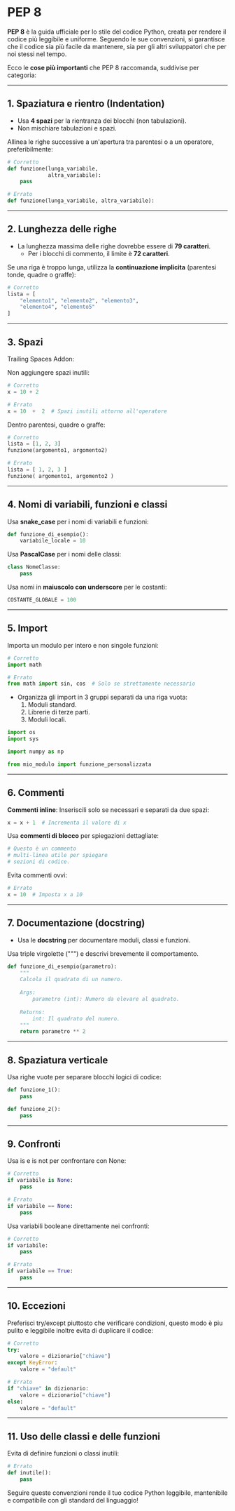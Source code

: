 # PEP 8
**PEP 8** è la guida ufficiale per lo stile del codice Python, creata per rendere il codice più leggibile e uniforme. Seguendo le sue convenzioni, si garantisce che il codice sia più facile da mantenere, sia per gli altri sviluppatori che per noi stessi nel tempo.

Ecco le **cose più importanti** che PEP 8 raccomanda, suddivise per categoria:

---

## **1\. Spaziatura e rientro (Indentation)**

* Usa **4 spazi** per la rientranza dei blocchi (non tabulazioni).  
* Non mischiare tabulazioni e spazi.

Allinea le righe successive a un'apertura tra parentesi o a un operatore, preferibilmente:  
```python  
# Corretto  
def funzione(lunga_variabile,   
             altra_variabile):  
    pass

# Errato  
def funzione(lunga_variabile, altra_variabile):  
```  
---

## **2\. Lunghezza delle righe**

* La lunghezza massima delle righe dovrebbe essere di **79 caratteri**.  
  * Per i blocchi di commento, il limite è **72 caratteri**.

Se una riga è troppo lunga, utilizza la **continuazione implicita** (parentesi tonde, quadre o graffe):  
```python  
# Corretto  
lista = [  
    "elemento1", "elemento2", "elemento3",  
    "elemento4", "elemento5"  
]  
```  
---

## **3\. Spazi**

Trailing Spaces Addon:

Non aggiungere spazi inutili:  
```python  
# Corretto  
x = 10 + 2

# Errato  
x = 10  +  2  # Spazi inutili attorno all'operatore  
```  
Dentro parentesi, quadre o graffe:  
```python  
# Corretto  
lista = [1, 2, 3]  
funzione(argomento1, argomento2)

# Errato  
lista = [ 1, 2, 3 ]  
funzione( argomento1, argomento2 )  
```  
---

## **4\. Nomi di variabili, funzioni e classi**

Usa **snake\_case** per i nomi di variabili e funzioni:  
```python  
def funzione_di_esempio():  
    variabile_locale = 10  
```  
Usa **PascalCase** per i nomi delle classi:  
```python  
class NomeClasse:  
    pass  
```  
Usa nomi in **maiuscolo con underscore** per le costanti:  
```python  
COSTANTE_GLOBALE = 100  
```  
---

## **5\. Import**

Importa un modulo per intero e non singole funzioni:  
```python  
# Corretto  
import math

# Errato  
from math import sin, cos  # Solo se strettamente necessario  
```

* Organizza gli import in 3 gruppi separati da una riga vuota:  
  1. Moduli standard.  
  2. Librerie di terze parti.  
  3. Moduli locali.

```python  
import os  
import sys

import numpy as np

from mio_modulo import funzione_personalizzata  
```  
---

## **6\. Commenti**

**Commenti inline**: Inseriscili solo se necessari e separati da due spazi:  
```python  
x = x + 1  # Incrementa il valore di x  
```  
Usa **commenti di blocco** per spiegazioni dettagliate:  
```python  
# Questo è un commento  
# multi-linea utile per spiegare  
# sezioni di codice.  
```  
Evita commenti ovvi:  
```python  
# Errato  
x = 10  # Imposta x a 10  
```  
---

## **7\. Documentazione (docstring)**

* Usa le **docstring** per documentare moduli, classi e funzioni.

Usa triple virgolette (""") e descrivi brevemente il comportamento.  
```python  
def funzione_di_esempio(parametro):  
    """  
    Calcola il quadrato di un numero.  
      
    Args:  
        parametro (int): Numero da elevare al quadrato.  
      
    Returns:  
        int: Il quadrato del numero.  
    """  
    return parametro ** 2  
```  
---

## **8\. Spaziatura verticale**

Usa righe vuote per separare blocchi logici di codice:  
```python  
def funzione_1():  
    pass

def funzione_2():  
    pass  
```  
---

## **9\. Confronti**

Usa is e is not per confrontare con None:  
```python  
# Corretto  
if variabile is None:  
    pass

# Errato  
if variabile == None:  
    pass  
```  
Usa variabili booleane direttamente nei confronti:  
```python  
# Corretto  
if variabile:  
    pass

# Errato  
if variabile == True:  
    pass  
```  
---

## **10\. Eccezioni**

Preferisci try/except piuttosto che verificare condizioni, questo modo è piu pulito e leggibile inoltre evita di duplicare il codice:  
```python  
# Corretto  
try:  
    valore = dizionario["chiave"]  
except KeyError:  
    valore = "default"

# Errato  
if "chiave" in dizionario:  
    valore = dizionario["chiave"]  
else:  
    valore = "default"  
```  
---

## **11\. Uso delle classi e delle funzioni**

Evita di definire funzioni o classi inutili:  
```python  
# Errato  
def inutile():  
    pass  
```  
Seguire queste convenzioni rende il tuo codice Python leggibile, mantenibile e compatibile con gli standard del linguaggio\!